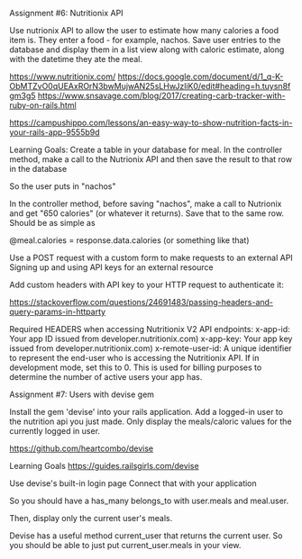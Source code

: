 
Assignment #6: Nutritionix API

Use nutrionix API to allow the user to estimate how many calories a food item is. They enter a food - for example, nachos. Save user entries to the database and display them in a list view along with caloric estimate, along with the datetime they ate the meal.

https://www.nutritionix.com/
https://docs.google.com/document/d/1_q-K-ObMTZvO0qUEAxROrN3bwMujwAN25sLHwJzliK0/edit#heading=h.tuysn8fgm3g5
https://www.snsavage.com/blog/2017/creating-carb-tracker-with-ruby-on-rails.html

https://campushippo.com/lessons/an-easy-way-to-show-nutrition-facts-in-your-rails-app-9555b9d

Learning Goals:
Create a table in your database for meal.
In the controller method, make a call to the Nutrionix API and then save the result to that row in the database

So the user puts in "nachos"

In the controller method, before saving "nachos", make a call to Nutrionix and get "650 calories" (or whatever it returns). Save that to the same row. Should be as simple as 

@meal.calories = response.data.calories (or something like that)

Use a POST request with a custom form to make requests to an external API
Signing up and using API keys for an external resource

Add custom headers with API key to your HTTP request to authenticate it:

https://stackoverflow.com/questions/24691483/passing-headers-and-query-params-in-httparty

Required HEADERS when accessing Nutritionix V2 API endpoints:
x-app-id: Your app ID issued from developer.nutritionix.com)
x-app-key: Your app key issued from developer.nutritionix.com)
x-remote-user-id:  A unique identifier to represent the end-user who is accessing the Nutritionix API.  If in development mode, set this to 0.  This is used for billing purposes to determine the number of active users your app has.


Assignment #7: Users with devise gem 

Install the gem 'devise' into your rails application. Add a logged-in user to the nutrition api you just made. Only display the meals/caloric values for the currently logged in user. 

https://github.com/heartcombo/devise

Learning Goals
https://guides.railsgirls.com/devise

Use devise's built-in login page
Connect that with your application

So you should have a has_many belongs_to with user.meals and meal.user.

Then, display only the current user's meals.

Devise has a useful method current_user that returns the current user. So you should be able to just put current_user.meals in your view.

